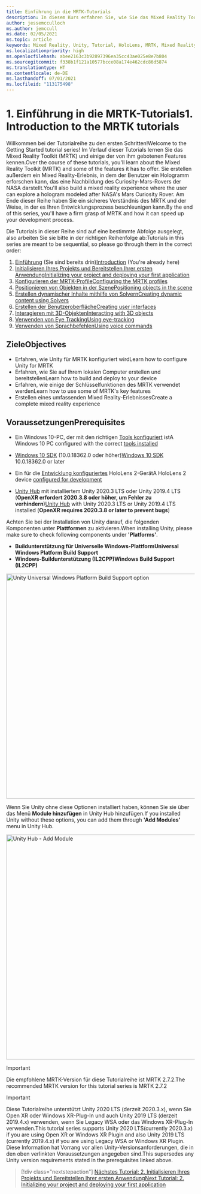 ```yaml
---
title: Einführung in die MRTK-Tutorials
description: In diesem Kurs erfahren Sie, wie Sie das Mixed Reality Toolkit (MRTK) verwenden, um eine Mixed Reality-Anwendung von Grund auf zu erstellen.
author: jessemcculloch
ms.author: jemccull
ms.date: 02/05/2021
ms.topic: article
keywords: Mixed Reality, Unity, Tutorial, HoloLens, MRTK, Mixed Reality Toolkit, Solver, Eye Tracking, Sprachbefehle
ms.localizationpriority: high
ms.openlocfilehash: abee2163c3b92897396ea35cc43ae025e8e7b804
ms.sourcegitcommit: f338b1f121a10577bcce08a174e462cdc86d5874
ms.translationtype: HT
ms.contentlocale: de-DE
ms.lasthandoff: 07/01/2021
ms.locfileid: "113175498"
---
```

# <a name="1-introduction-to-the-mrtk-tutorials"></a><span data-ttu-id="f0e7b-104">1. Einführung in die MRTK-Tutorials</span><span class="sxs-lookup"><span data-stu-id="f0e7b-104">1. Introduction to the MRTK tutorials</span></span>

<span data-ttu-id="f0e7b-105">Willkommen bei der Tutorialreihe zu den ersten Schritten!</span><span class="sxs-lookup"><span data-stu-id="f0e7b-105">Welcome to the Getting Started tutorial series!</span></span> <span data-ttu-id="f0e7b-106">Im Verlauf dieser Tutorials lernen Sie das Mixed Reality Toolkit (MRTK) und einige der von ihm gebotenen Features kennen.</span><span class="sxs-lookup"><span data-stu-id="f0e7b-106">Over the course of these tutorials, you'll learn about the Mixed Reality Toolkit (MRTK) and some of the features it has to offer.</span></span> <span data-ttu-id="f0e7b-107">Sie erstellen außerdem ein Mixed Reality-Erlebnis, in dem der Benutzer ein Hologramm erforschen kann, das eine Nachbildung des Curiosity-Mars-Rovers der NASA darstellt.</span><span class="sxs-lookup"><span data-stu-id="f0e7b-107">You'll also build a mixed reality experience where the user can explore a hologram modeled after NASA's Mars Curiosity Rover.</span></span> <span data-ttu-id="f0e7b-108">Am Ende dieser Reihe haben Sie ein sicheres Verständnis des MRTK und der Weise, in der es Ihren Entwicklungsprozess beschleunigen kann.</span><span class="sxs-lookup"><span data-stu-id="f0e7b-108">By the end of this series, you'll have a firm grasp of MRTK and how it can speed up your development process.</span></span>

<span data-ttu-id="f0e7b-109">Die Tutorials in dieser Reihe sind auf eine bestimmte Abfolge ausgelegt, also arbeiten Sie sie bitte in der richtigen Reihenfolge ab:</span><span class="sxs-lookup"><span data-stu-id="f0e7b-109">Tutorials in this series are meant to be sequential, so please go through them in the correct order:</span></span>

1. <span data-ttu-id="f0e7b-110">[Einführung](mr-learning-base-01.md) (Sie sind bereits drin)</span><span class="sxs-lookup"><span data-stu-id="f0e7b-110">[Introduction](mr-learning-base-01.md) (You're already here)</span></span>
2. [<span data-ttu-id="f0e7b-111">Initialisieren Ihres Projekts und Bereitstellen Ihrer ersten Anwendung</span><span class="sxs-lookup"><span data-stu-id="f0e7b-111">Initializing your project and deploying your first application</span></span>](mr-learning-base-02.md)
3. [<span data-ttu-id="f0e7b-112">Konfigurieren der MRTK-Profile</span><span class="sxs-lookup"><span data-stu-id="f0e7b-112">Configuring the MRTK profiles</span></span>](mr-learning-base-03.md)
4. [<span data-ttu-id="f0e7b-113">Positionieren von Objekten in der Szene</span><span class="sxs-lookup"><span data-stu-id="f0e7b-113">Positioning objects in the scene</span></span>](mr-learning-base-04.md)
5. [<span data-ttu-id="f0e7b-114">Erstellen dynamischer Inhalte mithilfe von Solvern</span><span class="sxs-lookup"><span data-stu-id="f0e7b-114">Creating dynamic content using Solvers</span></span>](mr-learning-base-05.md)
6. [<span data-ttu-id="f0e7b-115">Erstellen der Benutzeroberfläche</span><span class="sxs-lookup"><span data-stu-id="f0e7b-115">Creating user interfaces</span></span>](mr-learning-base-06.md)
7. [<span data-ttu-id="f0e7b-116">Interagieren mit 3D-Objekten</span><span class="sxs-lookup"><span data-stu-id="f0e7b-116">Interacting with 3D objects</span></span>](mr-learning-base-07.md)
8. [<span data-ttu-id="f0e7b-117">Verwenden von Eye Tracking</span><span class="sxs-lookup"><span data-stu-id="f0e7b-117">Using eye-tracking</span></span>](mr-learning-base-08.md)
9. [<span data-ttu-id="f0e7b-118">Verwenden von Sprachbefehlen</span><span class="sxs-lookup"><span data-stu-id="f0e7b-118">Using voice commands</span></span>](mr-learning-base-09.md)

## <a name="objectives"></a><span data-ttu-id="f0e7b-119">Ziele</span><span class="sxs-lookup"><span data-stu-id="f0e7b-119">Objectives</span></span>

* <span data-ttu-id="f0e7b-120">Erfahren, wie Unity für MRTK konfiguriert wird</span><span class="sxs-lookup"><span data-stu-id="f0e7b-120">Learn how to configure Unity for MRTK</span></span>
* <span data-ttu-id="f0e7b-121">Erfahren, wie Sie auf Ihrem lokalen Computer erstellen und bereitstellen</span><span class="sxs-lookup"><span data-stu-id="f0e7b-121">Learn how to build and deploy to your device</span></span>
* <span data-ttu-id="f0e7b-122">Erfahren, wie einige der Schlüsselfunktionen des MRTK verwendet werden</span><span class="sxs-lookup"><span data-stu-id="f0e7b-122">Learn how to use some of MRTK's key features</span></span>
* <span data-ttu-id="f0e7b-123">Erstellen eines umfassenden Mixed Reality-Erlebnisses</span><span class="sxs-lookup"><span data-stu-id="f0e7b-123">Create a complete mixed reality experience</span></span>

## <a name="prerequisites"></a><span data-ttu-id="f0e7b-124">Voraussetzungen</span><span class="sxs-lookup"><span data-stu-id="f0e7b-124">Prerequisites</span></span>

* <span data-ttu-id="f0e7b-125">Ein Windows 10-PC, der mit den richtigen [Tools konfiguriert](../../install-the-tools.md) ist</span><span class="sxs-lookup"><span data-stu-id="f0e7b-125">A Windows 10 PC configured with the correct [tools installed](../../install-the-tools.md)</span></span>
* <span data-ttu-id="f0e7b-126">[Windows 10 SDK](https://developer.microsoft.com/windows/downloads/windows-10-sdk/) (10.0.18362.0 oder höher)</span><span class="sxs-lookup"><span data-stu-id="f0e7b-126">[Windows 10 SDK](https://developer.microsoft.com/windows/downloads/windows-10-sdk/) 10.0.18362.0 or later</span></span>
* <span data-ttu-id="f0e7b-127">Ein für die [Entwicklung konfiguriertes](../../platform-capabilities-and-apis/using-visual-studio.md#enabling-developer-mode) HoloLens 2-Gerät</span><span class="sxs-lookup"><span data-stu-id="f0e7b-127">A HoloLens 2 device [configured for development](../../platform-capabilities-and-apis/using-visual-studio.md#enabling-developer-mode)</span></span>

* <span data-ttu-id="f0e7b-128"><a href="https://docs.unity3d.com/Manual/GettingStartedInstallingHub.html" target="_blank">Unity Hub</a> mit installiertem Unity 2020.3 LTS oder Unity 2019.4 LTS (**OpenXR erfordert 2020.3.8 oder höher, um Fehler zu verhindern**)</span><span class="sxs-lookup"><span data-stu-id="f0e7b-128"><a href="https://docs.unity3d.com/Manual/GettingStartedInstallingHub.html" target="_blank">Unity Hub</a> with Unity 2020.3 LTS or Unity 2019.4 LTS installed (**OpenXR requires 2020.3.8 or later to prevent bugs**)</span></span>

<span data-ttu-id="f0e7b-129">Achten Sie bei der Installation von Unity darauf, die folgenden Komponenten unter **Plattformen** zu aktivieren.</span><span class="sxs-lookup"><span data-stu-id="f0e7b-129">When installing Unity, please make sure to check following components under **'Platforms'**.</span></span>

* <span data-ttu-id="f0e7b-130">**Buildunterstützung für Universelle Windows-Plattform**</span><span class="sxs-lookup"><span data-stu-id="f0e7b-130">**Universal Windows Platform Build Support**</span></span>
* <span data-ttu-id="f0e7b-131">**Windows-Buildunterstützung (IL2CPP)**</span><span class="sxs-lookup"><span data-stu-id="f0e7b-131">**Windows Build Support (IL2CPP)**</span></span>

<img src="../../../develop/images/Unity_Install_Option_UWP.png" alt="Unity Universal Windows Platform Build Support option" width="600px">

<span data-ttu-id="f0e7b-132">Wenn Sie Unity ohne diese Optionen installiert haben, können Sie sie über das Menü **Module hinzufügen** in Unity Hub hinzufügen.</span><span class="sxs-lookup"><span data-stu-id="f0e7b-132">If you installed Unity without these options, you can add them through **'Add Modules'** menu in Unity Hub.</span></span>

<img src="../../../develop/images/Unity_Install_Option_UWP2.png" alt="Unity Hub - Add Module" width="600px">

> [!Important]
> <span data-ttu-id="f0e7b-133">Die empfohlene MRTK-Version für diese Tutorialreihe ist MRTK 2.7.2.</span><span class="sxs-lookup"><span data-stu-id="f0e7b-133">The recommended MRTK version for this tutorial series is MRTK 2.7.2</span></span>

> [!Important]
> <span data-ttu-id="f0e7b-134">Diese Tutorialreihe unterstützt Unity 2020 LTS (derzeit 2020.3.x), wenn Sie Open XR oder Windows XR-Plug-In und auch Unity 2019 LTS (derzeit 2019.4.x) verwenden, wenn Sie Legacy WSA oder das Windows XR-Plug-In verwenden.</span><span class="sxs-lookup"><span data-stu-id="f0e7b-134">This tutorial series supports Unity 2020 LTS(currently 2020.3.x) if you are using Open XR or Windows XR Plugin and also Unity 2019 LTS (currently 2019.4.x) if you are using Legacy WSA or Windows XR Plugin.</span></span> <span data-ttu-id="f0e7b-135">Diese Information hat Vorrang vor allen Unity-Versionsanforderungen, die in den oben verlinkten Voraussetzungen angegeben sind.</span><span class="sxs-lookup"><span data-stu-id="f0e7b-135">This supersedes any Unity version requirements stated in the prerequisites linked above.</span></span>

> [!div class="nextstepaction"]
> [<span data-ttu-id="f0e7b-136">Nächstes Tutorial: 2. Initialisieren Ihres Projekts und Bereitstellen Ihrer ersten Anwendung</span><span class="sxs-lookup"><span data-stu-id="f0e7b-136">Next Tutorial: 2. Initializing your project and deploying your first application</span></span>](mr-learning-base-02.md)
